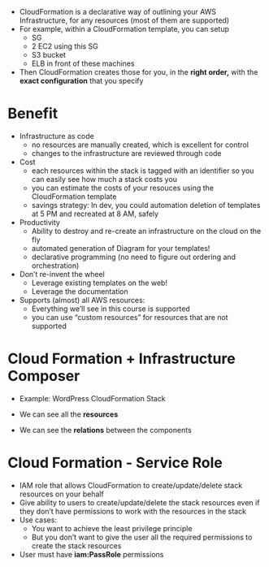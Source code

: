 - CloudFormation is a declarative way of outlining your AWS Infrastructure, for any resources (most of them are supported)
- For example, within a CloudFormation template, you can setup
    - SG
    - 2 EC2 using this SG
    - S3 bucket
    - ELB in front of these machines
- Then CloudFormation creates those for you, in the **right order,** with the **exact configuration** that you specify

# Benefit

- Infrastructure as code
    - no resources are manually created, which is excellent for control
    - changes to the infrastructure are reviewed through code
- Cost
    - each resources within the stack is tagged with an identifier so you can easily see how much a stack costs you
    - you can estimate the costs of your resouces using the CloudFormation template
    - savings strategy: In dev, you could automation deletion of templates at 5 PM and recreated at 8 AM, safely
- Productivity
    - Ability to destroy and re-create an infrastructure on the cloud on the fly
    - automated generation of Diagram for your templates!
    - declarative programming (no need to figure out ordering and orchestration)
- Don’t re-invent the wheel
    - Leverage existing templates on the web!
    - Leverage the documentation
- Supports (almost) all AWS resources:
    - Everything we’ll see in this course is supported
    - you can use “custom resources” for resources that are not supported

# Cloud Formation + Infrastructure Composer

- Example: WordPress CloudFormation Stack

- We can see all the **resources**
- We can see the **relations** between the components

# Cloud Formation - Service Role

- IAM role that allows CloudFormation to create/update/delete stack resources on your behalf
- Give ability to users to create/update/delete the stack resources even if they don’t have permissions to work with the resources in the stack
- Use cases:
    - You want to achieve the least privilege principle
    - But you don’t want to give the user all the required permissions to create the stack resources
- User must have **iam:PassRole** permissions